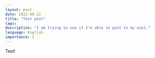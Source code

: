 ```yaml
---
layout: post
date: 2022-08-22
title: "Test post"
tags: 
description: "I am trying to see if I'm able to post to my wiki."
language: English
importance: 1
---
```

Test!

